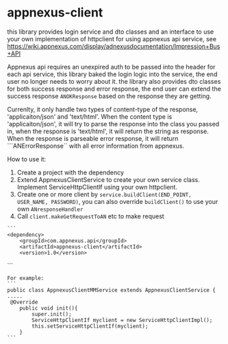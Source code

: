 appnexus-client
===============
this library provides login service and dto classes and an interface to use your own implementation of httpclient for using appnexus api service,
see https://wiki.appnexus.com/display/adnexusdocumentation/Impression+Bus+API

Appnexus api requires an unexpired auth to be passed into the header for each api service, this library baked the login logic into the service, the end user no longer needs to worry about it.
the library also provides dto classes for both success response and error response, the end user can extend the success response ```ANOKResponse```  based on the response they are getting.

Currenlty, it only handle two types of content-type of the response, 'applicaiton/json' and 'text/html'. When the content type is 
'applicaiton/json', it will try to parse the response into the class you passed in, when the response is 'text/html', it will return the string as response. When the response is parseable error response, it will return ```ANErrorResponse`` with all error information from appnexus.

How to use it:


1.  Create a project with the dependency
2.  Extend AppnexusClientService to create your own service class. Implement ServiceHttpClientIf using your own httpclient.
3.  Create one or more client by ```service.buildClient(END_POINT, USER_NAME, PASSWORD)```, you can also override ```buildClient()``` to use your own ```ANresponseHandler```
4.   Call ```client.makeGetRequestToAN``` etc to make request



    ```
    <dependency>
        <groupId>com.appnexus.api</groupId>
        <artifactId>appnexus-client</artifactId>
        <version>1.0</version>
   </dependency>
    ```
    


    For example:
    ```
    public class AppnexusClientMMService extends AppnexusClientService {
    .....
     @Override
        public void init(){
            super.init();
            ServiceHttpClientIf myclient = new ServiceHttpClientImpl();
            this.setServiceHttpClientIf(myclient);
        }
    ```



 
